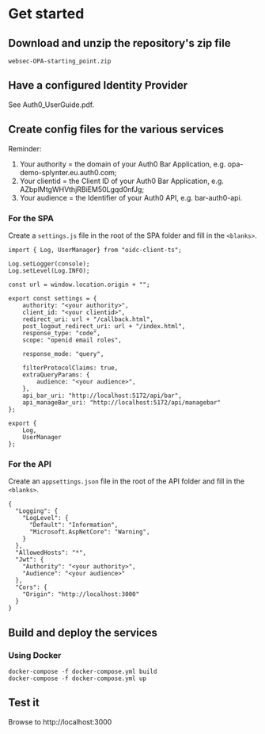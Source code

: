 # Get started
## Download and unzip the repository's zip file
`websec-OPA-starting_point.zip`

## Have a configured Identity Provider
See Auth0_UserGuide.pdf. 

## Create config files for the various services
Reminder: 
1. Your authority = the domain of your Auth0 Bar Application,
e.g. opa-demo-splynter.eu.auth0.com;
2. Your clientid = the Client ID of your Auth0 Bar Application,
e.g. AZbplMtgWHVthjRBiEM50Lgqd0nfJg;
3. Your audience = the Identifier of your Auth0 API,
e.g. bar-auth0-api.

### For the SPA
Create a `settings.js` file in the root of the SPA folder and fill in the `<blanks>`.

```
import { Log, UserManager} from "oidc-client-ts";

Log.setLogger(console);
Log.setLevel(Log.INFO);

const url = window.location.origin + "";

export const settings = {
    authority: "<your authority>",
    client_id: "<your clientid>",
    redirect_uri: url + "/callback.html",
    post_logout_redirect_uri: url + "/index.html",
    response_type: "code",
    scope: "openid email roles",

    response_mode: "query",

    filterProtocolClaims: true,
    extraQueryParams: {
        audience: "<your audience>",
    },
    api_bar_uri: "http://localhost:5172/api/bar",
    api_manageBar_uri: "http://localhost:5172/api/managebar"
};

export {
    Log,
    UserManager
};

```
### For the API
Create an `appsettings.json` file in the root of the API folder and fill in the `<blanks>`.

```
{
  "Logging": {
    "LogLevel": {
      "Default": "Information",
      "Microsoft.AspNetCore": "Warning",
    }
  },
  "AllowedHosts": "*",
  "Jwt": {
    "Authority": "<your authority>",
    "Audience": "<your audience>"
  },
  "Cors": {
    "Origin": "http://localhost:3000"
  }
}
```

## Build and deploy the services
### Using Docker
```
docker-compose -f docker-compose.yml build
docker-compose -f docker-compose.yml up
```

## Test it
Browse to http://localhost:3000
